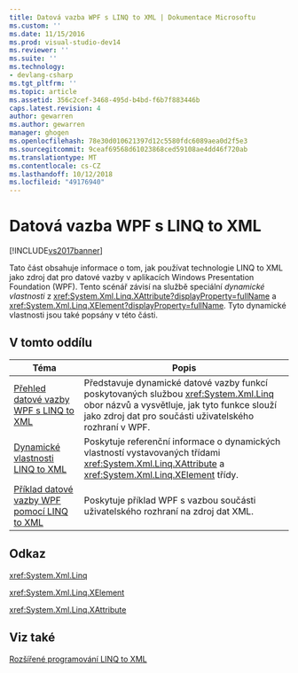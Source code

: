 ```yaml
---
title: Datová vazba WPF s LINQ to XML | Dokumentace Microsoftu
ms.custom: ''
ms.date: 11/15/2016
ms.prod: visual-studio-dev14
ms.reviewer: ''
ms.suite: ''
ms.technology:
- devlang-csharp
ms.tgt_pltfrm: ''
ms.topic: article
ms.assetid: 356c2cef-3468-495d-b4bd-f6b7f883446b
caps.latest.revision: 4
author: gewarren
ms.author: gewarren
manager: ghogen
ms.openlocfilehash: 78e30d010621397d12c5580fdc6089aea0d2f5e3
ms.sourcegitcommit: 9ceaf69568d61023868ced59108ae4dd46f720ab
ms.translationtype: MT
ms.contentlocale: cs-CZ
ms.lasthandoff: 10/12/2018
ms.locfileid: "49176940"
---
```

# <a name="wpf-data-binding-with-linq-to-xml"></a>Datová vazba WPF s LINQ to XML
[!INCLUDE[vs2017banner](../includes/vs2017banner.md)]

Tato část obsahuje informace o tom, jak používat technologie LINQ to XML jako zdroj dat pro datové vazby v aplikacích Windows Presentation Foundation (WPF). Tento scénář závisí na službě speciální *dynamické vlastnosti* z <xref:System.Xml.Linq.XAttribute?displayProperty=fullName> a <xref:System.Xml.Linq.XElement?displayProperty=fullName>. Tyto dynamické vlastnosti jsou také popsány v této části.  
  
## <a name="in-this-section"></a>V tomto oddílu  
  
|Téma|Popis|  
|-----------|-----------------|  
|[Přehled datové vazby WPF s LINQ to XML](../designers/wpf-data-binding-with-linq-to-xml-overview.md)|Představuje dynamické datové vazby funkcí poskytovaných službou <xref:System.Xml.Linq> obor názvů a vysvětluje, jak tyto funkce slouží jako zdroj dat pro součásti uživatelského rozhraní v WPF.|  
|[Dynamické vlastnosti LINQ to XML](../designers/linq-to-xml-dynamic-properties.md)|Poskytuje referenční informace o dynamických vlastností vystavovaných třídami <xref:System.Xml.Linq.XAttribute> a <xref:System.Xml.Linq.XElement> třídy.|  
|[Příklad datové vazby WPF pomocí LINQ to XML](../designers/wpf-data-binding-using-linq-to-xml-example.md)|Poskytuje příklad WPF s vazbou součásti uživatelského rozhraní na zdroj dat XML.|  
  
## <a name="reference"></a>Odkaz  
 <xref:System.Xml.Linq>  
  
 <xref:System.Xml.Linq.XElement>  
  
 <xref:System.Xml.Linq.XAttribute>  
  
## <a name="see-also"></a>Viz také  
 [Rozšířené programování LINQ to XML](http://msdn.microsoft.com/library/88c4a6ea-700b-4468-9a29-0ea18fc63dd0)



